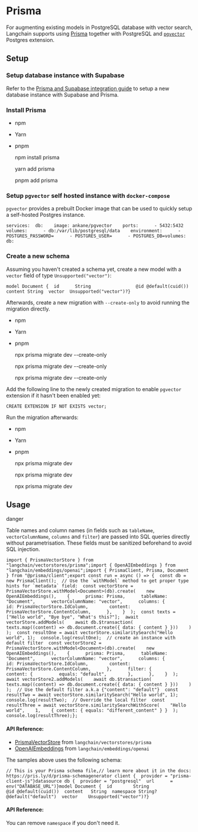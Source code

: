 Prisma
======

For augmenting existing models in PostgreSQL database with vector search, Langchain supports using [Prisma](https://www.prisma.io/) together with PostgreSQL and [`pgvector`](https://github.com/pgvector/pgvector) Postgres extension.

Setup[](#setup "Direct link to Setup")
---------------------------------------

### Setup database instance with Supabase[](#setup-database-instance-with-supabase "Direct link to Setup database instance with Supabase")

Refer to the [Prisma and Supabase integration guide](https://supabase.com/docs/guides/integrations/prisma) to setup a new database instance with Supabase and Prisma.

### Install Prisma[](#install-prisma "Direct link to Install Prisma")

*   npm
*   Yarn
*   pnpm

    npm install prisma

    yarn add prisma

    pnpm add prisma

### Setup `pgvector` self hosted instance with `docker-compose`[](#setup-pgvector-self-hosted-instance-with-docker-compose "Direct link to setup-pgvector-self-hosted-instance-with-docker-compose")

`pgvector` provides a prebuilt Docker image that can be used to quickly setup a self-hosted Postgres instance.

    services:  db:    image: ankane/pgvector    ports:      - 5432:5432    volumes:      - db:/var/lib/postgresql/data    environment:      - POSTGRES_PASSWORD=      - POSTGRES_USER=      - POSTGRES_DB=volumes:  db:

### Create a new schema[](#create-a-new-schema "Direct link to Create a new schema")

Assuming you haven't created a schema yet, create a new model with a `vector` field of type `Unsupported("vector")`:

    model Document {  id      String                 @id @default(cuid())  content String  vector  Unsupported("vector")?}

Afterwards, create a new migration with `--create-only` to avoid running the migration directly.

*   npm
*   Yarn
*   pnpm

    npx prisma migrate dev --create-only

    npx prisma migrate dev --create-only

    npx prisma migrate dev --create-only

Add the following line to the newly created migration to enable `pgvector` extension if it hasn't been enabled yet:

    CREATE EXTENSION IF NOT EXISTS vector;

Run the migration afterwards:

*   npm
*   Yarn
*   pnpm

    npx prisma migrate dev

    npx prisma migrate dev

    npx prisma migrate dev

Usage[](#usage "Direct link to Usage")
---------------------------------------

danger

Table names and column names (in fields such as `tableName`, `vectorColumnName`, `columns` and `filter`) are passed into SQL queries directly without parametrisation. These fields must be sanitized beforehand to avoid SQL injection.

    import { PrismaVectorStore } from "langchain/vectorstores/prisma";import { OpenAIEmbeddings } from "langchain/embeddings/openai";import { PrismaClient, Prisma, Document } from "@prisma/client";export const run = async () => {  const db = new PrismaClient();  // Use the `withModel` method to get proper type hints for `metadata` field:  const vectorStore = PrismaVectorStore.withModel<Document>(db).create(    new OpenAIEmbeddings(),    {      prisma: Prisma,      tableName: "Document",      vectorColumnName: "vector",      columns: {        id: PrismaVectorStore.IdColumn,        content: PrismaVectorStore.ContentColumn,      },    }  );  const texts = ["Hello world", "Bye bye", "What's this?"];  await vectorStore.addModels(    await db.$transaction(      texts.map((content) => db.document.create({ data: { content } }))    )  );  const resultOne = await vectorStore.similaritySearch("Hello world", 1);  console.log(resultOne);  // create an instance with default filter  const vectorStore2 = PrismaVectorStore.withModel<Document>(db).create(    new OpenAIEmbeddings(),    {      prisma: Prisma,      tableName: "Document",      vectorColumnName: "vector",      columns: {        id: PrismaVectorStore.IdColumn,        content: PrismaVectorStore.ContentColumn,      },      filter: {        content: {          equals: "default",        },      },    }  );  await vectorStore2.addModels(    await db.$transaction(      texts.map((content) => db.document.create({ data: { content } }))    )  );  // Use the default filter a.k.a {"content": "default"}  const resultTwo = await vectorStore.similaritySearch("Hello world", 1);  console.log(resultTwo);  // Override the local filter  const resultThree = await vectorStore.similaritySearchWithScore(    "Hello world",    1,    { content: { equals: "different_content" } }  );  console.log(resultThree);};

#### API Reference:

*   [PrismaVectorStore](/docs/api/vectorstores_prisma/classes/PrismaVectorStore) from `langchain/vectorstores/prisma`
*   [OpenAIEmbeddings](/docs/api/embeddings_openai/classes/OpenAIEmbeddings) from `langchain/embeddings/openai`

The samples above uses the following schema:

    // This is your Prisma schema file,// learn more about it in the docs: https://pris.ly/d/prisma-schemagenerator client {  provider = "prisma-client-js"}datasource db {  provider = "postgresql"  url      = env("DATABASE_URL")}model Document {  id        String                 @id @default(cuid())  content   String  namespace String?                @default("default")  vector    Unsupported("vector")?}

#### API Reference:

You can remove `namespace` if you don't need it.